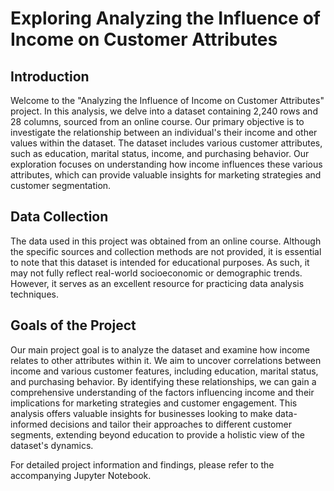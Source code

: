# Exploring Analyzing the Influence of Income on Customer Attributes

## Introduction
Welcome to the "Analyzing the Influence of Income on Customer Attributes" project. In this analysis, we delve into a dataset containing 2,240 rows and 28 columns, sourced from an online course. Our primary objective is to investigate the relationship between an individual's their income and other values within the dataset. The dataset includes various customer attributes, such as education, marital status, income, and purchasing behavior. Our exploration focuses on understanding how income influences these various attributes, which can provide valuable insights for marketing strategies and customer segmentation.

## Data Collection
The data used in this project was obtained from an online course. Although the specific sources and collection methods are not provided, it is essential to note that this dataset is intended for educational purposes. As such, it may not fully reflect real-world socioeconomic or demographic trends. However, it serves as an excellent resource for practicing data analysis techniques.

## Goals of the Project
Our main project goal is to analyze the dataset and examine how income relates to other attributes within it. We aim to uncover correlations between income and various customer features, including education, marital status, and purchasing behavior. By identifying these relationships, we can gain a comprehensive understanding of the factors influencing income and their implications for marketing strategies and customer engagement. This analysis offers valuable insights for businesses looking to make data-informed decisions and tailor their approaches to different customer segments, extending beyond education to provide a holistic view of the dataset's dynamics.

For detailed project information and findings, please refer to the accompanying Jupyter Notebook.
